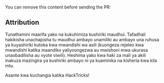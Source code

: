 You can remove this content before sending the PR:

## Attribution
Tunathamini maarifa yako na kukuhimiza kushiriki maudhui. Tafadhali hakikisha unachapisha tu maudhui ambayo unamiliki au ambayo una ruhusa ya kuyashiriki kutoka kwa mwandishi wa asili (kuongeza rejeleo kwa mwandishi katika maandiko yaliyoongezwa au mwishoni mwa ukurasa unaobadilisha au vyote viwili). Heshima yako kwa haki za mali ya akili inakuza mazingira ya kushiriki ambayo ni ya kuaminika na kisheria kwa kila mtu.

Asante kwa kuchangia katika HackTricks!
